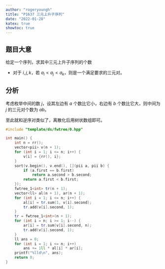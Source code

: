 ```yaml
---
author: "rogeryoungh"
title: "P1637 三元上升子序列"
date: "2022-01-28"
katex: true
showtoc: true
---
```


## 题目大意

给定一个序列，求其中三元上升子序列的个数

- 对于 $i,j,k$，若 $a_i < a_j < a_k$，则是一个满足要求的三元对。

## 分析

考虑枚举中间的数 $j$，设其左边有 $a$ 个数比它小，右边有 $b$ 个数比它大，则中间为 $j$ 的三元对个数为 $ab$。

至此就和逆序对类似了，离散化后用树状数组即可。

```cpp
#include "template/ds/fwtree/0.hpp"

int main() {
    int n = rr();
    vector<pii> v(n + 1);
    for (int i = 1; i <= n; i++) {
        v[i] = {rr(), i};
    }
    sort(v.begin(), v.end(), [](pii a, pii b) {
        if (a.first == b.first)
            return a.second > b.second;
        return a.first < b.first;
    });
    fwtree_1<int> tr(n + 1);
    vector<ll> al(n + 1), ar(n + 1);
    for (int i = 1; i <= n; i++) {
        al[i] = tr.sum(1, v[i].second);
        tr.add(v[i].second, 1);
    }
    tr = fwtree_1<int>(n + 1);
    for (int i = n; i >= 1; i--) {
        ar[i] = tr.sum(v[i].second, n);
        tr.add(v[i].second, 1);
    }
    ll ans = 0;
    for (int i = 1; i <= n; i++)
        ans += 1ll * al[i] * ar[i];
    printf("%lld\n", ans);
    return 0;
}
```

